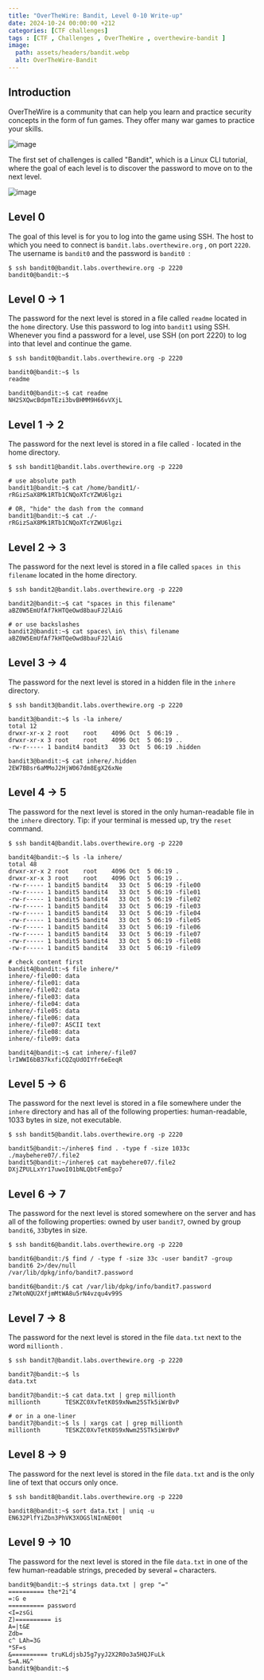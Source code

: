 ```yaml
---
title: "OverTheWire: Bandit, Level 0-10 Write-up"
date: 2024-10-24 00:00:00 +212
categories: [CTF challenges]
tags : [CTF , Challenges , OverTheWire , overthewire-bandit ]
image:
  path: assets/headers/bandit.webp
  alt: OverTheWire-Bandit 
---
```




## Introduction

 OverTheWire is a community that can help you learn and practice security concepts in the form of fun games. They offer many war games to practice your skills.

![image](https://user-images.githubusercontent.com/84661482/132092828-c917b13e-0df0-4052-b7a7-a7a9d7162d8f.png)

 The first set of challenges is called "Bandit", which is a Linux CLI tutorial, where the goal of each level is to discover the password to move on to the next level.

![image](https://user-images.githubusercontent.com/84661482/132092898-322b815b-674e-4dd7-a457-e824d910ae43.png)

##  Level 0
The goal of this level is for you to log into the game using SSH. The host to which you need to connect is ``` bandit.labs.overthewire.org ``` , on port ``` 2220 ```. The username is ``` bandit0 ``` and the password is  ```bandit0 ```:

```
$ ssh bandit0@bandit.labs.overthewire.org -p 2220
bandit0@bandit:~$
```
##  Level 0 → 1

 The password for the next level is stored in a file called  ```readme``` located in the ``` home ``` directory. Use this password to log into ``` bandit1 ``` using SSH. Whenever you find a password for a level, use SSH (on port 2220) to log into that level and continue the game.

```
$ ssh bandit0@bandit.labs.overthewire.org -p 2220

bandit0@bandit:~$ ls
readme

bandit0@bandit:~$ cat readme
NH2SXQwcBdpmTEzi3bvBHMM9H66vVXjL
```
##  Level 1 → 2
 The password for the next level is stored in a file called ``` - ``` located in the home directory.
```
$ ssh bandit1@bandit.labs.overthewire.org -p 2220

# use absolute path
bandit1@bandit:~$ cat /home/bandit1/-
rRGizSaX8Mk1RTb1CNQoXTcYZWU6lgzi

# OR, "hide" the dash from the command
bandit1@bandit:~$ cat ./-
rRGizSaX8Mk1RTb1CNQoXTcYZWU6lgzi
```
##  Level 2 → 3
 The password for the next level is stored in a file called ``` spaces in this filename ``` located in the home directory.
```
$ ssh bandit2@bandit.labs.overthewire.org -p 2220

bandit2@bandit:~$ cat "spaces in this filename"
aBZ0W5EmUfAf7kHTQeOwd8bauFJ2lAiG

# or use backslashes
bandit2@bandit:~$ cat spaces\ in\ this\ filename
aBZ0W5EmUfAf7kHTQeOwd8bauFJ2lAiG
```
##  Level 3 → 4
 The password for the next level is stored in a hidden file in the ``` inhere ``` directory.
```
$ ssh bandit3@bandit.labs.overthewire.org -p 2220

bandit3@bandit:~$ ls -la inhere/
total 12
drwxr-xr-x 2 root    root    4096 Oct  5 06:19 .
drwxr-xr-x 3 root    root    4096 Oct  5 06:19 ..
-rw-r----- 1 bandit4 bandit3   33 Oct  5 06:19 .hidden

bandit3@bandit:~$ cat inhere/.hidden
2EW7BBsr6aMMoJ2HjW067dm8EgX26xNe
```
##  Level 4 → 5
 The password for the next level is stored in the only human-readable file in the ``` inhere ``` directory. Tip: if your terminal is messed up, try the ``` reset ``` command.
```
$ ssh bandit4@bandit.labs.overthewire.org -p 2220

bandit4@bandit:~$ ls -la inhere/
total 48
drwxr-xr-x 2 root    root    4096 Oct  5 06:19 .
drwxr-xr-x 3 root    root    4096 Oct  5 06:19 ..
-rw-r----- 1 bandit5 bandit4   33 Oct  5 06:19 -file00
-rw-r----- 1 bandit5 bandit4   33 Oct  5 06:19 -file01
-rw-r----- 1 bandit5 bandit4   33 Oct  5 06:19 -file02
-rw-r----- 1 bandit5 bandit4   33 Oct  5 06:19 -file03
-rw-r----- 1 bandit5 bandit4   33 Oct  5 06:19 -file04
-rw-r----- 1 bandit5 bandit4   33 Oct  5 06:19 -file05
-rw-r----- 1 bandit5 bandit4   33 Oct  5 06:19 -file06
-rw-r----- 1 bandit5 bandit4   33 Oct  5 06:19 -file07
-rw-r----- 1 bandit5 bandit4   33 Oct  5 06:19 -file08
-rw-r----- 1 bandit5 bandit4   33 Oct  5 06:19 -file09

# check content first
bandit4@bandit:~$ file inhere/*
inhere/-file00: data
inhere/-file01: data
inhere/-file02: data
inhere/-file03: data
inhere/-file04: data
inhere/-file05: data
inhere/-file06: data
inhere/-file07: ASCII text
inhere/-file08: data
inhere/-file09: data

bandit4@bandit:~$ cat inhere/-file07
lrIWWI6bB37kxfiCQZqUdOIYfr6eEeqR
```
##  Level 5 → 6
 The password for the next level is stored in a file somewhere under the ``` inhere ``` directory and has all of the following properties: human-readable, 1033 bytes in size, not executable.
```
$ ssh bandit5@bandit.labs.overthewire.org -p 2220

bandit5@bandit:~/inhere$ find . -type f -size 1033c
./maybehere07/.file2
bandit5@bandit:~/inhere$ cat maybehere07/.file2
DXjZPULLxYr17uwoI01bNLQbtFemEgo7
```
##  Level 6 → 7
 The password for the next level is stored somewhere on the server and has all of the following properties: owned by user ``` bandit7 ```, owned by group ``` bandit6 ```, ``` 33 ```bytes in size.
```
$ ssh bandit6@bandit.labs.overthewire.org -p 2220

bandit6@bandit:/$ find / -type f -size 33c -user bandit7 -group bandit6 2>/dev/null
/var/lib/dpkg/info/bandit7.password

bandit6@bandit:/$ cat /var/lib/dpkg/info/bandit7.password
z7WtoNQU2XfjmMtWA8u5rN4vzqu4v99S
```
##  Level 7 → 8
 The password for the next level is stored in the file ``` data.txt ``` next to the word ``` millionth ``` .
```
$ ssh bandit7@bandit.labs.overthewire.org -p 2220

bandit7@bandit:~$ ls
data.txt

bandit7@bandit:~$ cat data.txt | grep millionth
millionth       TESKZC0XvTetK0S9xNwm25STk5iWrBvP

# or in a one-liner
bandit7@bandit:~$ ls | xargs cat | grep millionth
millionth       TESKZC0XvTetK0S9xNwm25STk5iWrBvP
```
##  Level 8 → 9
 The password for the next level is stored in the file ``` data.txt ``` and is the only line of text that occurs only once.
```
$ ssh bandit8@bandit.labs.overthewire.org -p 2220

bandit8@bandit:~$ sort data.txt | uniq -u
EN632PlfYiZbn3PhVK3XOGSlNInNE00t
```
##  Level 9 → 10
 The password for the next level is stored in the file ``` data.txt ``` in one of the few human-readable strings, preceded by several ``` = ``` characters.
```
bandit9@bandit:~$ strings data.txt | grep "="
========== the*2i"4
=:G e
========== password
<I=zsGi
Z)========== is
A=|t&E
Zdb=
c^ LAh=3G
*SF=s
&========== truKLdjsbJ5g7yyJ2X2R0o3a5HQJFuLk
S=A.H&^
bandit9@bandit:~$
```